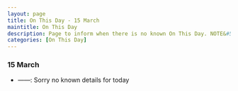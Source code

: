 ```yaml
---
layout: page
title: On This Day - 15 March
maintitle: On This Day
description: Page to inform when there is no known On This Day. NOTE&#58; There may still be comments.
categories: [On This Day]
---
```


### 15 March
* ——: Sorry no known details for today

